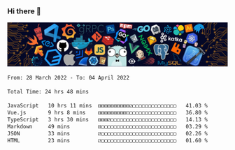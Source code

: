 ### Hi there 👋

![R](image/20220304/header_.bzdxkhl6c94.webp)
<!--
**HelloAndyZhang/HelloAndyZhang** is a ✨ _special_ ✨ repository because its `README.md` (this file) appears on your GitHub profile.

Here are some ideas to get you started:

- 🔭 I’m currently working on ...
- 🌱 I’m currently learning ...
- 👯 I’m looking to collaborate on ...
- 🤔 I’m looking for help with ...
- 💬 Ask me about ...
- 📫 How to reach me: ...
- 😄 Pronouns: ...
- ⚡ Fun fact: ...
-->

<!-- ![Anurag's GitHub stats](https://github-readme-stats.vercel.app/api?username=HelloAndyZhang&theme=cobalt) -->

<!-- ![Top Langs](https://github-readme-stats.vercel.app/api/top-langs/?username=HelloAndyZhang&layout=compact) -->


<!-- ![Ashutosh's github activity graph](https://activity-graph.herokuapp.com/graph?username=HelloAndyZhang&theme=rogue)  -->



<!--START_SECTION:waka-->

```text
From: 28 March 2022 - To: 04 April 2022

Total Time: 24 hrs 48 mins

JavaScript   10 hrs 11 mins  ⚅⚅⚅⚅⚅⚅⚅⚅⚅⚅⚁▢▢▢▢▢▢▢▢▢▢▢▢▢▢   41.03 %
Vue.js       9 hrs 8 mins    ⚅⚅⚅⚅⚅⚅⚅⚅⚅⚀▢▢▢▢▢▢▢▢▢▢▢▢▢▢▢   36.80 %
TypeScript   3 hrs 30 mins   ⚅⚅⚅⚂▢▢▢▢▢▢▢▢▢▢▢▢▢▢▢▢▢▢▢▢▢   14.13 %
Markdown     49 mins         ⚄▢▢▢▢▢▢▢▢▢▢▢▢▢▢▢▢▢▢▢▢▢▢▢▢   03.29 %
JSON         33 mins         ⚂▢▢▢▢▢▢▢▢▢▢▢▢▢▢▢▢▢▢▢▢▢▢▢▢   02.26 %
HTML         23 mins         ⚁▢▢▢▢▢▢▢▢▢▢▢▢▢▢▢▢▢▢▢▢▢▢▢▢   01.60 %
```

<!--END_SECTION:waka-->
